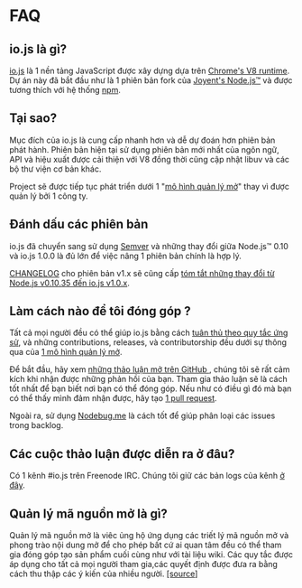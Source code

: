 # FAQ

## io.js là gì?

[io.js](https://github.com/iojs/io.js) là 1 nền tảng JavaScript được xây dựng dựa trên [Chrome's V8 runtime](http://code.google.com/p/v8/). Dự án này đã bắt đầu như là 1 phiên bản fork của [Joyent's Node.js™](https://nodejs.org/) và được tương thích với hệ thống [npm](https://www.npmjs.org/).

## Tại sao?

Mục đích của io.js là cung cấp nhanh hơn và dễ dự đoán hơn phiên bản phát hành. Phiên bản hiện tại sử dụng phiên bản mới nhất của ngôn ngữ, API và hiệu xuất được cải thiện với V8 đồng thời cũng cập nhật libuv và các bộ thư viện cơ bản khác.

Project sẽ được tiếp tục phát triển dưới 1 "[mô hình quản lý mở](https://github.com/iojs/io.js/blob/v1.x/GOVERNANCE.md#readme)" thay vì được quản lý bởi 1 công ty.

## Đánh dấu các phiên bản

io.js đã chuyển sang sử dụng [Semver](http://semver.org/) và những thay đổi giữa Node.js™ 0.10 và io.js 1.0.0 là đủ lớn để việc nâng 1 phiên bản chính là hợp lý.

[CHANGELOG](https://github.com/iojs/io.js/blob/v1.x/CHANGELOG.md) cho phiên bản v1.x sẽ cũng cấp [tóm tắt những thay đổi từ Node.js v0.10.35 đến io.js v1.0.x](https://github.com/iojs/io.js/blob/v1.x/CHANGELOG.md#summary-of-changes-from-nodejs-v01035-to-iojs-v100).

## Làm cách nào để tôi đóng góp ?
Tất cả mọi người đều có thể giúp io.js bằng cách [tuân thủ theo quy tắc ứng sử](https://github.com/iojs/io.js/blob/v1.x/CONTRIBUTING.md#code-of-conduct), và những contributions, releases, và contributorship đều dưới sự thông qua của [1 mô hình quản lý mở](https://github.com/iojs/io.js/blob/v1.x/GOVERNANCE.md#readme).

Để bắt đầu, hãy xem [những thảo luận mở trên GitHub ](https://github.com/iojs/io.js/issues), chúng tôi sẽ rất cảm kích khi nhận được những phản hồi của bạn. Tham gia thảo luận sẽ là cách tốt nhất để bạn biết nơi bạn có thể đóng góp. Nếu như có điều gì đó mà bạn có thể thấy mình đảm nhận được, hãy tạo [1 pull request](https://github.com/iojs/io.js/blob/v1.x/CONTRIBUTING.md#code-contributions).

Ngoài ra, sử dụng [Nodebug.me](http://nodebug.me/) là cách tốt để giúp phân loại các issues trong backlog.

## Các cuộc thảo luận được diễn ra ở đâu?

Có 1 kênh #io.js trên Freenode IRC. Chúng tôi giữ các bản logs của kênh [ở đây](http://logs.libuv.org/io.js/latest).

## Quản lý mã nguồn mở là gì?

Quản lý mã nguồn mở là viêc ủng hộ ứng dụng các triết lý mã nguồn mở và phong trào nội dung mở để cho phép bất cứ ai quan tâm đều có thể tham gia đóng góp tạo sản phẩm cuối cùng như với tài liệu wiki. Các quy tắc được áp dụng cho tất cả mọi người tham gia,các quyết định được đưa ra bằng cách thu thập các ý kiến của nhiều người. [[source]](https://en.wikipedia.org/wiki/Open-source_governance)
